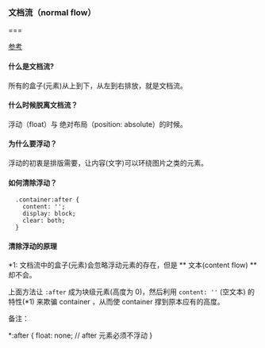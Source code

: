 ### 文档流（normal flow）
===

[参考](https://www.zhihu.com/question/24529373)

#### 什么是文档流?

所有的盒子(元素)从上到下，从左到右排放，就是文档流。


#### 什么时候脱离文档流？

浮动（float）与 绝对布局（position: absolute）的时候。


#### 为什么要浮动？

浮动的初衷是排版需要，让内容(文字)可以环绕图片之类的元素。


#### 如何清除浮动？

```
  .container:after {
    content: '';
    display: block;
    clear: both;
  }
```

#### 清除浮动的原理

*1: 文档流中的盒子(元素)会忽略浮动元素的存在，但是 ** 文本(content flow) ** 却不会。

上面方法让 `:after` 成为块级元素(高度为 0)，然后利用 `content: ''` (空文本) 的特性(*1) 来欺骗 container ，从而使 container 撑到原本应有的高度。

备注：

*:after {
  float: none; // after 元素必须不浮动
}
